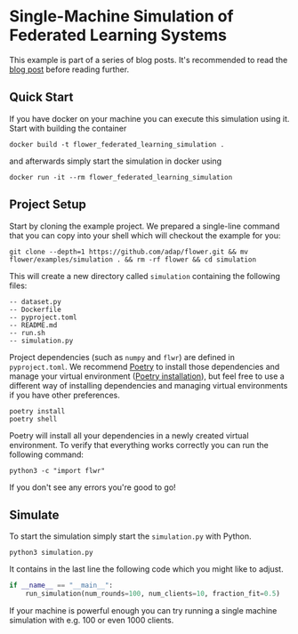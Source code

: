 # Single-Machine Simulation of Federated Learning Systems

This example is part of a series of blog posts. It's recommended to read the [blog post](https://flower.dev/blog/2021-01-14-single-machine-simulation-of-federated-learning-systems) before reading further.

## Quick Start

If you have docker on your machine you can execute this simulation using it. Start with building the container

```shell
docker build -t flower_federated_learning_simulation .
```

and afterwards simply start the simulation in docker using

```shell
docker run -it --rm flower_federated_learning_simulation
```

## Project Setup

Start by cloning the example project. We prepared a single-line command that you can copy into your shell which will checkout the example for you:

```shell
git clone --depth=1 https://github.com/adap/flower.git && mv flower/examples/simulation . && rm -rf flower && cd simulation
```

This will create a new directory called `simulation` containing the following files:

```shell
-- dataset.py
-- Dockerfile
-- pyproject.toml
-- README.md
-- run.sh
-- simulation.py
```

Project dependencies (such as `numpy` and `flwr`) are defined in `pyproject.toml`. We recommend [Poetry](https://python-poetry.org/docs/) to install those dependencies and manage your virtual environment ([Poetry installation](https://python-poetry.org/docs/#installation)), but feel free to use a different way of installing dependencies and managing virtual environments if you have other preferences.

```shell
poetry install
poetry shell
```

Poetry will install all your dependencies in a newly created virtual environment. To verify that everything works correctly you can run the following command:

```shell
python3 -c "import flwr"
```

If you don't see any errors you're good to go!

## Simulate

To start the simulation simply start the `simulation.py` with Python.

```shell
python3 simulation.py
```

It contains in the last line the following code which you might like to adjust.

```python
if __name__ == "__main__":
    run_simulation(num_rounds=100, num_clients=10, fraction_fit=0.5)
```

If your machine is powerful enough you can try running a single machine simulation with e.g. 100 or even 1000 clients.
